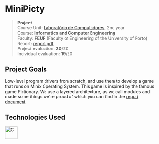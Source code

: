 # MiniPicty

>**Project**
><br />
>Course Unit: [Laboratório de Computadores](https://sigarra.up.pt/feup/en/UCURR_GERAL.FICHA_UC_VIEW?pv_ocorrencia_id=501680 "Computer Laboratory"), 2nd year 
><br />
>Course: **Informatics and Computer Engineering** 
><br />
> Faculty: **FEUP** (Faculty of Engineering of the University of Porto)
><br />
> Report: [report.pdf](doc/report.pdf)
><br/>
> Project evaluation: **20**/20
><br/>
> Individual evaluation: **19**/20


## Project Goals

Low-level program drivers from scratch, and use them to develop a game that runs on Minix Operating System.
This game is inspired by the famous game Pictionary.
We use a layered architecture, as we call modules and made some things we're proud of which you can find in the [report document](doc/report.pdf).

## Technologies Used

<img width="40" src="https://user-images.githubusercontent.com/25181517/192106070-46255bcf-65e6-4c6b-a296-bf8d0d8fb2a7.png" alt="C" title="C"/>

